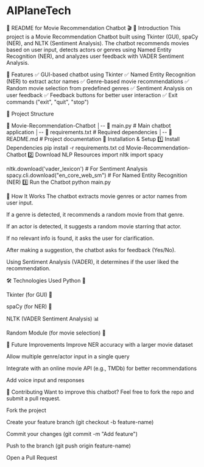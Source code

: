 # AIPlaneTech

📌 README for Movie Recommendation Chatbot 🎬
🌟 Introduction
This project is a Movie Recommendation Chatbot built using Tkinter (GUI), spaCy (NER), and NLTK (Sentiment Analysis). The chatbot recommends movies based on user input, detects actors or genres using Named Entity Recognition (NER), and analyzes user feedback with VADER Sentiment Analysis.

🚀 Features
✅ GUI-based chatbot using Tkinter
✅ Named Entity Recognition (NER) to extract actor names
✅ Genre-based movie recommendations
✅ Random movie selection from predefined genres
✅ Sentiment Analysis on user feedback
✅ Feedback buttons for better user interaction
✅ Exit commands ("exit", "quit", "stop")

📂 Project Structure

📂 Movie-Recommendation-Chatbot
│-- 📜 main.py                   # Main chatbot application
│-- 📜 requirements.txt          # Required dependencies
│-- 📜 README.md                 # Project documentation
🔧 Installation & Setup
1️⃣ Install Dependencies
pip install -r requirements.txt
cd Movie-Recommendation-Chatbot
2️⃣ Download NLP Resources
import nltk
import spacy

nltk.download('vader_lexicon')  # For Sentiment Analysis
spacy.cli.download("en_core_web_sm")  # For Named Entity Recognition (NER)
3️⃣  Run the Chatbot
python main.py

📜 How It Works
The chatbot extracts movie genres or actor names from user input.

If a genre is detected, it recommends a random movie from that genre.

If an actor is detected, it suggests a random movie starring that actor.

If no relevant info is found, it asks the user for clarification.

After making a suggestion, the chatbot asks for feedback (Yes/No).

Using Sentiment Analysis (VADER), it determines if the user liked the recommendation.

🛠 Technologies Used
Python 🐍

Tkinter (for GUI) 🎨

spaCy (for NER) 🤖

NLTK (VADER Sentiment Analysis) 📊

Random Module (for movie selection) 🎲

🔮 Future Improvements
Improve NER accuracy with a larger movie dataset

Allow multiple genre/actor input in a single query

Integrate with an online movie API (e.g., TMDb) for better recommendations

Add voice input and responses

🤝 Contributing
Want to improve this chatbot? Feel free to fork the repo and submit a pull request.

Fork the project

Create your feature branch (git checkout -b feature-name)

Commit your changes (git commit -m "Add feature")

Push to the branch (git push origin feature-name)

Open a Pull Request